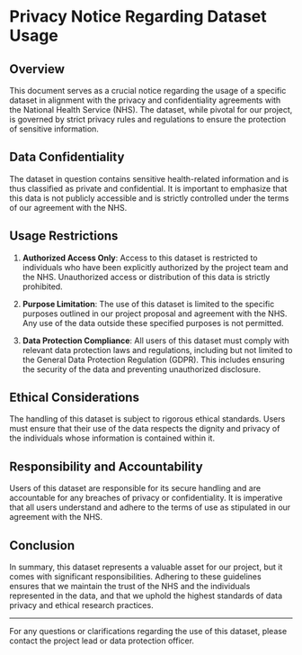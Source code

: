 # Privacy Notice Regarding Dataset Usage

## Overview

This document serves as a crucial notice regarding the usage of a specific dataset in alignment with the privacy and confidentiality agreements with the National Health Service (NHS). The dataset, while pivotal for our project, is governed by strict privacy rules and regulations to ensure the protection of sensitive information.

## Data Confidentiality

The dataset in question contains sensitive health-related information and is thus classified as private and confidential. It is important to emphasize that this data is not publicly accessible and is strictly controlled under the terms of our agreement with the NHS.

## Usage Restrictions

1. **Authorized Access Only**: Access to this dataset is restricted to individuals who have been explicitly authorized by the project team and the NHS. Unauthorized access or distribution of this data is strictly prohibited.

2. **Purpose Limitation**: The use of this dataset is limited to the specific purposes outlined in our project proposal and agreement with the NHS. Any use of the data outside these specified purposes is not permitted.

3. **Data Protection Compliance**: All users of this dataset must comply with relevant data protection laws and regulations, including but not limited to the General Data Protection Regulation (GDPR). This includes ensuring the security of the data and preventing unauthorized disclosure.

## Ethical Considerations

The handling of this dataset is subject to rigorous ethical standards. Users must ensure that their use of the data respects the dignity and privacy of the individuals whose information is contained within it.

## Responsibility and Accountability

Users of this dataset are responsible for its secure handling and are accountable for any breaches of privacy or confidentiality. It is imperative that all users understand and adhere to the terms of use as stipulated in our agreement with the NHS.

## Conclusion

In summary, this dataset represents a valuable asset for our project, but it comes with significant responsibilities. Adhering to these guidelines ensures that we maintain the trust of the NHS and the individuals represented in the data, and that we uphold the highest standards of data privacy and ethical research practices.

---

For any questions or clarifications regarding the use of this dataset, please contact the project lead or data protection officer.
